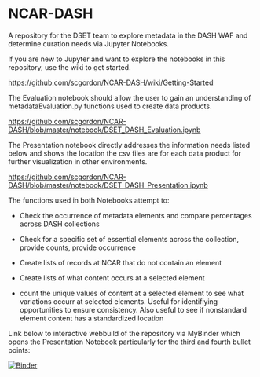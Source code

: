 # NCAR-DASH
A repository for the DSET team to explore metadata in the DASH WAF and determine curation needs via Jupyter Notebooks. 

If you are new to Jupyter and want to explore the notebooks in this repository, use the wiki to get started.

https://github.com/scgordon/NCAR-DASH/wiki/Getting-Started

The Evaluation notebook should allow the user to gain an understanding of metadataEvaluation.py functions used to create data products.

https://github.com/scgordon/NCAR-DASH/blob/master/notebook/DSET_DASH_Evaluation.ipynb

The Presentation notebook directly addresses the information needs listed below and shows the location the csv files are for each data product for further visualization in other environments.

https://github.com/scgordon/NCAR-DASH/blob/master/notebook/DSET_DASH_Presentation.ipynb

The functions used in both Notebooks attempt to:

* Check the occurrence of metadata elements and compare percentages across DASH collections

* Check for a specific set of essential elements across the collection, provide counts, provide occurrence

* Create lists of records at NCAR that do not contain an element

* Create lists of what content occurs at a selected element 

* count the unique values of content at a selected element to see what variations occurr at selected elements. Useful for identifiying opportunities to ensure consistency. Also useful to see if nonstandard element content has a standardized location

Link below to interactive webbuild of the repository via MyBinder which opens the Presentation Notebook particularly for the third and fourth bullet points:

[![Binder](https://mybinder.org/badge.svg)](https://mybinder.org/v2/gh/scgordon/NCAR-DASH/master?filepath=%2Fnotebook%2FDSET_DASH_Presentation.ipynb)
